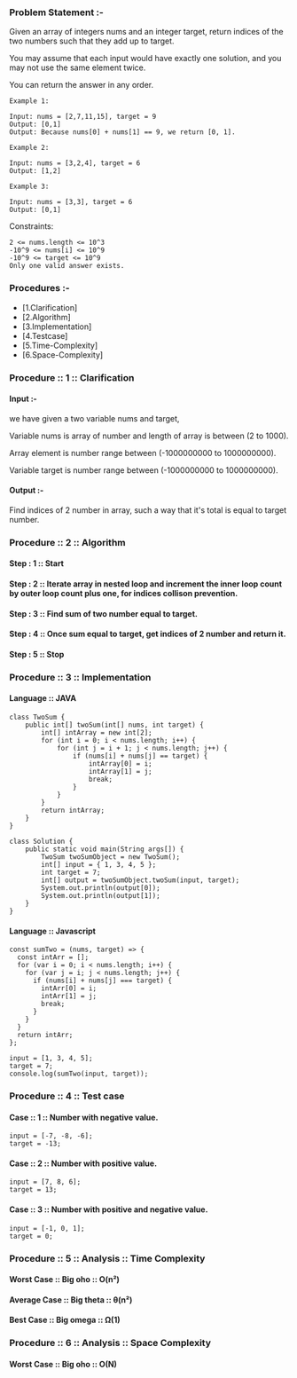### Problem Statement :-

Given an array of integers nums and an integer target, return indices of the two numbers such that they add up to target.

You may assume that each input would have exactly one solution, and you may not use the same element twice.

You can return the answer in any order.

```
Example 1:

Input: nums = [2,7,11,15], target = 9
Output: [0,1]
Output: Because nums[0] + nums[1] == 9, we return [0, 1].

Example 2:

Input: nums = [3,2,4], target = 6
Output: [1,2]

Example 3:

Input: nums = [3,3], target = 6
Output: [0,1]
```

Constraints:

```
2 <= nums.length <= 10^3
-10^9 <= nums[i] <= 10^9
-10^9 <= target <= 10^9
Only one valid answer exists.
```

### Procedures :-

- [1.Clarification]
- [2.Algorithm]
- [3.Implementation]
- [4.Testcase]
- [5.Time-Complexity]
- [6.Space-Complexity]

### Procedure :: 1 :: Clarification

#### Input :-

we have given a two variable nums and target,

Variable nums is array of number and length of array is between (2 to 1000).

Array element is number range between (-1000000000 to 1000000000).

Variable target is number range between (-1000000000 to 1000000000).

#### Output :-

Find indices of 2 number in array, such a way that it's total is equal to target number.

### Procedure :: 2 :: Algorithm

#### Step : 1 :: Start

#### Step : 2 :: Iterate array in nested loop and increment the inner loop count by outer loop count plus one, for indices collison prevention.

#### Step : 3 :: Find sum of two number equal to target.

#### Step : 4 :: Once sum equal to target, get indices of 2 number and return it.

#### Step : 5 :: Stop

### Procedure :: 3 :: Implementation

#### Language :: JAVA

```
class TwoSum {
    public int[] twoSum(int[] nums, int target) {
        int[] intArray = new int[2];
        for (int i = 0; i < nums.length; i++) {
            for (int j = i + 1; j < nums.length; j++) {
                if (nums[i] + nums[j] == target) {
                    intArray[0] = i;
                    intArray[1] = j;
                    break;
                }
            }
        }
        return intArray;
    }
}

class Solution {
    public static void main(String args[]) {
        TwoSum twoSumObject = new TwoSum();
        int[] input = { 1, 3, 4, 5 };
        int target = 7;
        int[] output = twoSumObject.twoSum(input, target);
        System.out.println(output[0]);
        System.out.println(output[1]);
    }
}

```

#### Language :: Javascript

```
const sumTwo = (nums, target) => {
  const intArr = [];
  for (var i = 0; i < nums.length; i++) {
    for (var j = i; j < nums.length; j++) {
      if (nums[i] + nums[j] === target) {
        intArr[0] = i;
        intArr[1] = j;
        break;
      }
    }
  }
  return intArr;
};

input = [1, 3, 4, 5];
target = 7;
console.log(sumTwo(input, target));

```

### Procedure :: 4 :: Test case

#### Case :: 1 :: Number with negative value.

```
input = [-7, -8, -6];
target = -13;
```

#### Case :: 2 :: Number with positive value.

```
input = [7, 8, 6];
target = 13;
```

#### Case :: 3 :: Number with positive and negative value.

```
input = [-1, 0, 1];
target = 0;
```

### Procedure :: 5 :: Analysis :: Time Complexity

#### Worst Case :: Big oho :: O(n²)

#### Average Case :: Big theta :: θ(n²)

#### Best Case :: Big omega :: Ω(1)

### Procedure :: 6 :: Analysis :: Space Complexity

#### Worst Case :: Big oho :: O(N)
